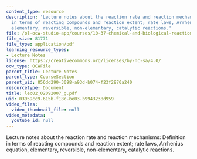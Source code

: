 ```yaml
---
content_type: resource
description: 'Lecture notes about the reaction rate and reaction mechanisms: Definition
  in terms of reacting compounds and reaction extent; rate laws, Arrhenius equation,
  elementary, reversible, non-elementary, catalytic reactions.'
file: /ol-ocw-studio-app/courses/10-37-chemical-and-biological-reaction-engineering-spring-2007/03959cc9615bf18cbe03b9943238d959_lec02_02092007_g.pdf
file_size: 81771
file_type: application/pdf
learning_resource_types:
- Lecture Notes
license: https://creativecommons.org/licenses/by-nc-sa/4.0/
ocw_type: OCWFile
parent_title: Lecture Notes
parent_type: CourseSection
parent_uid: 856dd290-3098-a93d-b074-f23f2870a240
resourcetype: Document
title: lec02_02092007_g.pdf
uid: 03959cc9-615b-f18c-be03-b9943238d959
video_files:
  video_thumbnail_file: null
video_metadata:
  youtube_id: null
---
```

Lecture notes about the reaction rate and reaction mechanisms: Definition in terms of reacting compounds and reaction extent; rate laws, Arrhenius equation, elementary, reversible, non-elementary, catalytic reactions.